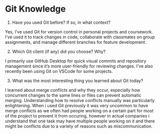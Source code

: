 # Git Knowledge

1. Have you used Git before? If so, in what context?

Yes, I’ve used Git for version control in personal projects and coursework. I’ve
used it to track changes in code, collaborate with classmates on group
assignments, and manage different branches for feature development.

2. Which Git client (if any) did you choose? Why?

I primarily use GitHub Desktop for quick visual commits and repository
management since it’s more user-friendly for reviewing changes. I've also
recently been using Git on VSCode for some projects.

3. What was the most interesting thing you learned about Git today?

I learned about merge conflicts and why they occur, especially how concurrent
changes to the same lines or files can prevent automatic merging. Understanding
how to resolve conflicts manually was particularly enlightening. When i used Git
previously it was very uncommon to have merge conflicts as we often had people
working on a certain part for most of the project to prevent it from occuring,
however in actual companies i understand that one task may have multiple people
working on it and there might be conflicts due to a variety of reasons such as
miscommunication.
